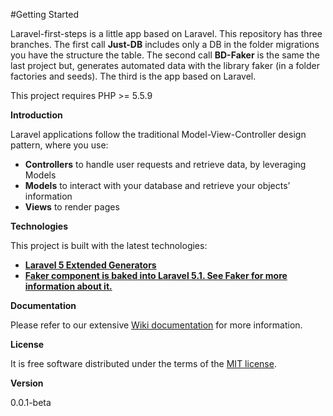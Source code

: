 
#Getting Started

Laravel-first-steps is a little app based on Laravel. This repository has three branches. The first call **Just-DB** includes only a DB in the folder migrations you have the structure the table. The second call **BD-Faker** is the same the last project but, generates automated data with the library faker (in a folder factories and seeds). The third is the app based on Laravel.

This project requires PHP >= 5.5.9 

**Introduction**

Laravel applications follow the traditional Model-View-Controller design pattern, where you use:

- **Controllers** to handle user requests and retrieve data, by leveraging Models
- **Models** to interact with your database and retrieve your objects’ information
- **Views** to render pages

**Technologies**

This project is built with the latest technologies:

- **[Laravel 5 Extended Generators](https://github.com/laracasts/Laravel-5-Generators-Extended)** 
- **[Faker component is baked into Laravel 5.1. See Faker for more information about it. ](https://github.com/fzaninotto/Faker)** 

**Documentation**

Please refer to our extensive [Wiki documentation](https://github.com/jorgemht/Laravel-first-steps/wiki) for more information.

**License**

It is free software distributed under the terms of the [MIT license](http://opensource.org/licenses/MIT).

**Version**

0.0.1-beta
